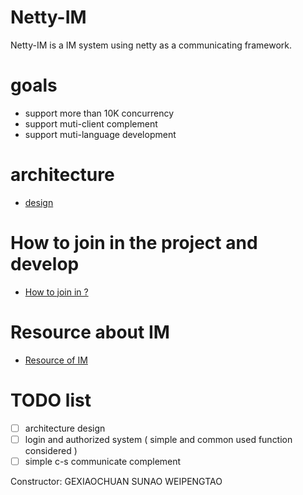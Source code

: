 # Netty-IM
Netty-IM is a IM system using netty as a communicating framework. 

# goals

- support more than 10K concurrency
- support muti-client complement 
- support muti-language development 



# architecture 
- [design](design.md)


# How to join in the project and develop

- [How to join in ?](join.md)

# Resource about IM 
- [Resource of IM](resource.md)

# TODO list 

- [ ] architecture design 
- [ ] login and authorized system ( simple and common used function considered )
- [ ] simple c-s communicate complement 

Constructor:
GEXIAOCHUAN
SUNAO
WEIPENGTAO

